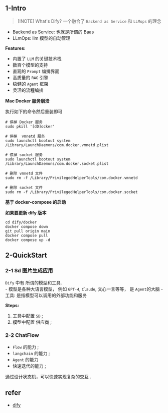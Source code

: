 
## 1-Intro


> [!NOTE] What's Dify?
> 一个融合了 `Backend as Service` 和 `LLMops` 的理念

- Backend as Service: 也就是所谓的 Baas
- LLmOps: llm 模型的自动管理



**Features:**

- 内置了 `LLM` 的关键技术栈
- 数百个模型的支持
- 直观的 `Prompt` 编排界面
- 高质量的 `RAG` 引擎
- 稳健的 `Agent` 框架
- 灵活的流程编排


**Mac Docker 服务崩溃**

执行如下的命令然后重装即可

```shell
# 停掉 Docker 服务
sudo pkill '[dD]ocker'

# 停掉  vmnetd 服务
sudo launchctl bootout system /Library/LaunchDaemons/com.docker.vmnetd.plist

# 停掉 socket 服务
sudo launchctl bootout system /Library/LaunchDaemons/com.docker.socket.plist

# 删除 vmnetd 文件
sudo rm -f /Library/PrivilegedHelperTools/com.docker.vmnetd

# 删除 socket 文件
sudo rm -f /Library/PrivilegedHelperTools/com.docker.socket

```


**基于 docker-compose 的启动**

**如果要更新 dify 版本**

```shell
cd dify/docker
docker compose down
git pull origin main
docker compose pull
docker compose up -d
```

## 2-QuickStart

### 2-1 Sd 图片生成应用

`Dify` 中有 所谓的模型和工具.  
	- 模型是各种大语言模型， 例如 `GPT-4`, `Claude`, 文心一言等等， 是 `Agent`的大脑 
	- 工具: 是指模型可以调用的外部功能和服务


**Steps:**

1. 工具中配置 `SD` ;
2. 模型中配置 供应商 ;


### 2-2 ChatFlow

- `Flow` 的能力 ;
- `langchain` 的能力 ;
- `Agent` 的能力
- 快速迭代的能力 ;

通过设计状态机，可以快速实现复杂的交互 .



## refer

- [dify](https://docs.dify.ai/zh-hans/getting-started/install-self-hosted/docker-compose)
